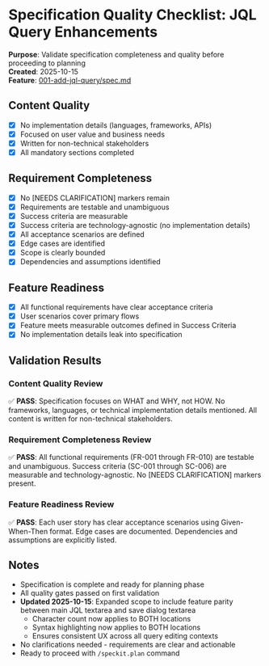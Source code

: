 # Specification Quality Checklist: JQL Query Enhancements

**Purpose**: Validate specification completeness and quality before proceeding to planning  
**Created**: 2025-10-15  
**Feature**: [001-add-jql-query/spec.md](../spec.md)

## Content Quality

- [x] No implementation details (languages, frameworks, APIs)
- [x] Focused on user value and business needs
- [x] Written for non-technical stakeholders
- [x] All mandatory sections completed

## Requirement Completeness

- [x] No [NEEDS CLARIFICATION] markers remain
- [x] Requirements are testable and unambiguous
- [x] Success criteria are measurable
- [x] Success criteria are technology-agnostic (no implementation details)
- [x] All acceptance scenarios are defined
- [x] Edge cases are identified
- [x] Scope is clearly bounded
- [x] Dependencies and assumptions identified

## Feature Readiness

- [x] All functional requirements have clear acceptance criteria
- [x] User scenarios cover primary flows
- [x] Feature meets measurable outcomes defined in Success Criteria
- [x] No implementation details leak into specification

## Validation Results

### Content Quality Review
✅ **PASS**: Specification focuses on WHAT and WHY, not HOW. No frameworks, languages, or technical implementation details mentioned. All content is written for non-technical stakeholders.

### Requirement Completeness Review
✅ **PASS**: All functional requirements (FR-001 through FR-010) are testable and unambiguous. Success criteria (SC-001 through SC-006) are measurable and technology-agnostic. No [NEEDS CLARIFICATION] markers present.

### Feature Readiness Review
✅ **PASS**: Each user story has clear acceptance scenarios using Given-When-Then format. Edge cases are documented. Dependencies and assumptions are explicitly listed.

## Notes

- Specification is complete and ready for planning phase
- All quality gates passed on first validation
- **Updated 2025-10-15**: Expanded scope to include feature parity between main JQL textarea and save dialog textarea
  - Character count now applies to BOTH locations
  - Syntax highlighting now applies to BOTH locations
  - Ensures consistent UX across all query editing contexts
- No clarifications needed - requirements are clear and actionable
- Ready to proceed with `/speckit.plan` command

